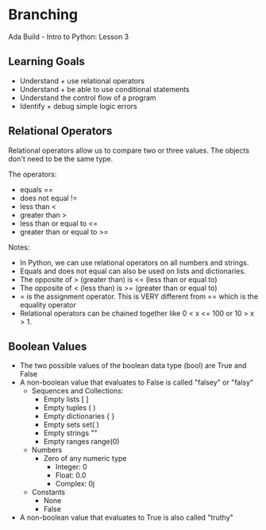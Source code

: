 # Branching
Ada Build - Intro to Python: Lesson 3

## Learning Goals
* Understand + use relational operators
* Understand + be able to use conditional statements
* Understand the control flow of a program
* Identify + debug simple logic errors

## Relational Operators

Relational operators allow us to compare two or three values. The objects don't need to be the same type.

The operators:
* equals == 
* does not equal != 
* less than <
* greater than >
* less than or equal to <=
* greater than or equal to >=

Notes:
* In Python, we can use relational operators on all numbers and strings.
* Equals and does not equal can also be used on lists and dictionaries.
* The opposite of > (greater than) is <= (less than or equal to)
* The opposite of < (less than) is >= (greater than or equal to)
*  = is the assignment operator. This is VERY different from == which is the equality operator
*  Relational operators can be chained together like 0 < x <= 100 or 10 > x > 1.

## Boolean Values
* The two possible values of the boolean data type (bool) are True and False
* A non-boolean value that evaluates to False is called "falsey" or "falsy"
  * Sequences and Collections:
    * Empty lists [ ]
    * Empty tuples ( )
    * Empty dictionaries { }
    * Empty sets set( )
    * Empty strings ""
    * Empty ranges range(0)
  * Numbers
    * Zero of any numeric type
      * Integer: 0
      * Float: 0.0
      * Complex: 0j 
  * Constants
    * None
    * False
* A non-boolean value that evaluates to True is also called "truthy"
